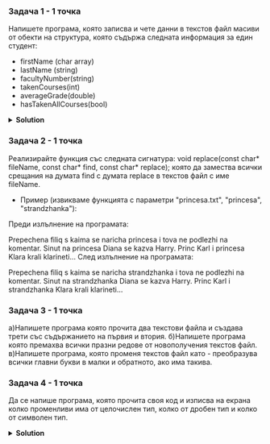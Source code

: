 ### Задача 1 - 1 точка

Напишете програма, която записва и чете данни в текстов файл масиви от обекти на структура,
която съдържа следната информация за един студент:

- firstName (char array)
- lastName (string)
- facultyNumber(string)
- takenCourses(int)
- averageGrade(double)
- hasTakenAllCourses(bool)

<details><summary><b>Solution</b></summary> 
<p>

```cpp
#include <iostream>
#include <cstring>
#include <fstream>

struct Name 
{
	char* firstName;
	char* lastName;
};

struct Student
{
	Name name;
	char facultyNumber[11]; // Follows 1MI0700001 format
	unsigned takenCourses;
	double averageGrade;
	bool hasPassedAllCourses;
};

Name createName(const char* firstName, const char* lastName) 
{
	if (firstName == nullptr)
		return createName("", lastName);

	if (lastName == nullptr)
		return createName(firstName, "");

	Name newName;
	newName.firstName = strcpy(new char[strlen(firstName) + 1], firstName); // Cool shorthand for copying a string!!
	newName.lastName = strcpy(new char[strlen(lastName) + 1], lastName);

	return newName;
}

void deleteName(Name& name)
{
	if (name.firstName != nullptr)
		delete[] name.firstName;

	if (name.lastName != nullptr)
		delete[] name.lastName;
}

Student createStudent(const Name& name, const char* facultyNumber, 
					  unsigned takenCourses = 0, double averageGrade = 2.0, 
					  bool hasPassedAllCourses = false) 
{
	Student student;
	student.name = createName(name.firstName, name.lastName);

	if (facultyNumber == nullptr || strlen(facultyNumber) != 10)
		strcpy(student.facultyNumber, "0SU0000000"); // Some default faculty number
	else
		strcpy(student.facultyNumber, facultyNumber);

	student.takenCourses = takenCourses;
	student.averageGrade = averageGrade >= 2.0 && averageGrade <= 6 ? averageGrade : 2.0;
	student.hasPassedAllCourses = hasPassedAllCourses;

	return student;
}

void deleteStudent(Student& student)
{
	deleteName(student.name);
	student.facultyNumber[0] = '\0';
	student.averageGrade = 2.0;
	student.takenCourses = 0;
	student.hasPassedAllCourses = false;
}

char* readStringFromFile(std::ifstream& stream, char delimiter = '\n')
{
	if (!stream.is_open() || !stream.good())
		return nullptr;

	char* readString = strcpy(new char[1], "");
	char currentChar = stream.get();

	while (stream.good() && !stream.eof() && currentChar != delimiter)
	{
		char* oldString = readString;
		size_t oldStringLength = strlen(oldString);

		// oldStringLength + 2, because we want to add one more character;
		readString = strcpy(new char[oldStringLength + 2], oldString);
		readString[oldStringLength] = currentChar;
		readString[oldStringLength + 1] = '\0';
		delete[] oldString;

		currentChar = stream.get();
	}

	return readString;
}

void writeStudentToFile(const Student& student, std::ofstream& stream)
{
	if (!stream.is_open() || !stream.good())
		return;

	stream << student.name.firstName;
	stream << ",";
	stream << student.name.lastName;
	stream << ",";
	stream << student.facultyNumber;
	stream << ",";
	stream << student.takenCourses;
	stream << ",";
	stream << student.averageGrade;
	stream << ",";
	stream << student.hasPassedAllCourses;
	stream << "\n";
}

Student readStudentFromFile(std::ifstream& stream)
{
	if (!stream.is_open() || !stream.good())
	{
		Student student;
		student.name = Name{ nullptr, nullptr };
		student.averageGrade = 2.0;
		strcpy(student.facultyNumber, "0SU0000000");
		student.takenCourses = 0;
		student.hasPassedAllCourses = false;
	}
	
	char* firstName = readStringFromFile(stream, ',');
	char* lastName = readStringFromFile(stream, ',');
	char* facultyNumber = readStringFromFile(stream, ',');

	unsigned takenCourses;
	stream >> takenCourses;
	stream.get();

	double averageGrade;
	stream >> averageGrade;
	stream.get();

	bool hasPassedAllCourses;
	stream >> hasPassedAllCourses;
	stream.get();

	Name name{ firstName, lastName };
	Student student = createStudent(name, facultyNumber, takenCourses, averageGrade, hasPassedAllCourses);

	deleteName(name);
	delete[] facultyNumber;

	return student;
}

size_t getNewLinesCount(std::ifstream& stream)
{
	if (!stream.is_open() || !stream.good())
		return 0;

	size_t count = 0;
	char currentChar = stream.get();

	while (stream.good() && !stream.eof())
	{
		if (currentChar == '\n')
			count++;

		currentChar = stream.get();
	}

	return count;
}

Student* readStudentsFromFile(std::ifstream& stream, size_t& size)
{
	size = getNewLinesCount(stream);

	if (size == 0)
		return nullptr;

	stream.clear();
	stream.seekg(0, std::ios::beg);

	Student* readStudents = new Student[size];

	for (size_t i = 0; i < size; i++)
	{
		if (!stream.good())
		{
			size = 0;
			for (size_t deleteIt = 0; deleteIt < i; deleteIt++)
			{
				deleteStudent(readStudents[deleteIt]);
			}

			return nullptr;
		}

		readStudents[i] = readStudentFromFile(stream);
	}

	return readStudents;
}

void printStudent(const Student& student)
{
	std::cout << "Name: " << student.name.firstName << " " << student.name.lastName << "\n";
	std::cout << "FN: " << student.facultyNumber << "\n";
	std::cout << "Average grade: " << student.averageGrade << "\n";
	std::cout << "Taken courses: " << student.takenCourses << "\n";
	std::cout << "Has passed all courses " << std::boolalpha << student.hasPassedAllCourses << std::endl;
}

int main()
{
	Name firstName = createName("Ivan", "Marinov");
	Name secondName = createName("Kiril", "Ivanov");
	Name thirdName = createName("Monika", "Stefanova");

	Student students[3]{
		createStudent(firstName, "2MI0724156", 5, 5.23, true),
		createStudent(secondName, "0MI0726156", 2, 4.23, false),
		createStudent(thirdName, "2MI0725156", 10, 4.23, true)
	};

	// Don't forget to delete the names
	// This design is made on purpose
	// In order tho show how easy you can
	// Make unoptimized code :))
	deleteName(firstName);
	deleteName(secondName);
	deleteName(thirdName);

	std::ofstream outStream("students.txt", std::ios::out, std::ios::trunc);

	if (!outStream.is_open())
		return -1;

	for (size_t i = 0; i < 3; i++)
	{
		writeStudentToFile(students[i], outStream);
		deleteStudent(students[i]);
	}

	outStream.close();

	std::ifstream inStream("students.txt", std::ios::in);

	if (!inStream.is_open())
		return -1;

	size_t studentsSize = 0;
	Student* readStudents = readStudentsFromFile(inStream, studentsSize);

	for (int i = 0; i < studentsSize; i++)
	{
		printStudent(readStudents[i]);
		std::cout << "\n";
		deleteStudent(readStudents[i]);
	}

	if (readStudents != nullptr)
		delete[] readStudents;

	inStream.close();
}
```

</p>
</details>

### Задача 2 - 1 точка

Реализирайте функция със следната сигнатура:
void replace(const char* fileName, const char* find, const char* replace);
която да замества всички срещания на думата find с думата replace в текстов файл с име fileName.

- Пример (извикваме функцията с параметри "princesa.txt", "princesa", "strandzhanka"):

 Преди излълнение на програмата:

Prepechena filiq s kaima se naricha princesa i tova ne podlezhi na komentar.
Sinut na princesa Diana se kazva Harry.
Princ Karl i princesa Klara krali klarineti...
След излълнение на програмата:

Prepechena filiq s kaima se naricha strandzhanka i tova ne podlezhi na komentar.
Sinut na strandzhanka Diana se kazva Harry.
Princ Karl i strandzhanka Klara krali klarineti...

### Задача 3 - 1 точка

а)Напишете програма която прочита два текстови файла и създава трети със съдържанието на първия и втория.
б)Напишете програма която премахва всички празни редове от новополучения текстов файл.
в)Напишете програма, която променя текстов файл като - преобразува всички главни букви в малки и обратното, ако има такива.

### Задача 4 - 1 точка

Да се напише програма, която  прочита своя код и изписва на екрана колко променливи има от целочислен тип,
колко от дробен тип и колко от символен тип.

<details><summary><b>Solution</b></summary> 
<p>

```cpp
#define _CRT_SECURE_NO_WARNINGS

#include <iostream>
#include <cstring>
#include <fstream>

struct TypesCount
{
	unsigned int boolCount = 0;
	unsigned int integerCount = 0;
	unsigned int floatingCount = 0;
	unsigned int charcterCount = 0;
};

bool isWordType(const char* type, std::ifstream& stream)
{
	if (type == nullptr)
		return false;

	if (stream.peek() != *type)
		return false;

	std::ios::streampos begPos = stream.tellg();
	while (stream.good() && !stream.eof())
	{
		if (*type == '\0')
			break;

		if (*type != stream.get())
		{
			stream.seekg(begPos, std::ios::beg);
			return false;
		}

		type++;
	}

	if (*type != '\0' || stream.peek() != ' ')
	{
		stream.seekg(begPos, std::ios::beg);
		return false;
	}

	return true;
}

TypesCount calculateTypesCount()
{
	std::ifstream sourceCode("week2t4.cpp", std::ios::in);

	TypesCount count;

	if (!sourceCode.is_open())
		return count;

	while (sourceCode.good() && !sourceCode.eof())
	{
		if (isWordType("bool", sourceCode)) count.boolCount++;
		else if (isWordType("int", sourceCode)) count.integerCount++;
		else if (isWordType("double", sourceCode)) count.floatingCount++;
		else if (isWordType("char", sourceCode)) count.charcterCount++;
		else sourceCode.get();
	}

	sourceCode.close();
	
	return count;
}

int main()
{
	TypesCount count = calculateTypesCount();

	std::cout << "Bool count " << count.boolCount << "\n";
	std::cout << "Int count " << count.integerCount << "\n";
	std::cout << "Double count " << count.floatingCount << "\n";
	std::cout << "Char count " << count.charcterCount << std::endl;

	double test;
	double test2;
	bool damnItIsTrue;
	char myChar;
}
```

</p>
</details>